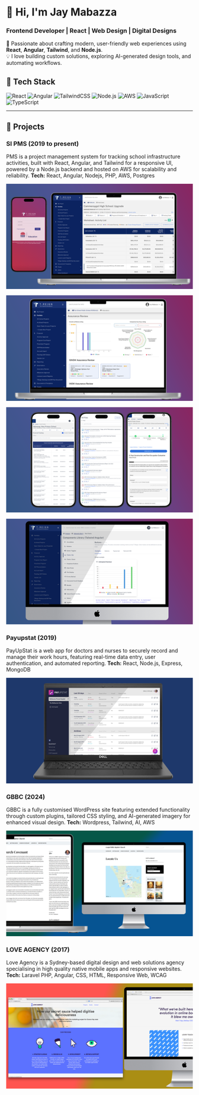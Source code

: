 # 👋 Hi, I'm Jay Mabazza  
### Frontend Developer | React | Web Design | Digital Designs

🚀 Passionate about crafting modern, user-friendly web experiences using **React**, **Angular**, **Tailwind**, and **Node.js**.  
💡 I love building custom solutions, exploring AI-generated design tools, and automating workflows.

## 🧩 Tech Stack
![React](https://img.shields.io/badge/React-20232A?style=for-the-badge&logo=react&logoColor=61DAFB)
![Angular](https://img.shields.io/badge/Angular-DD0031?style=for-the-badge&logo=angular&logoColor=white)
![TailwindCSS](https://img.shields.io/badge/TailwindCSS-38B2AC?style=for-the-badge&logo=tailwind-css&logoColor=white)
![Node.js](https://img.shields.io/badge/Node.js-43853D?style=for-the-badge&logo=node.js&logoColor=white)
![AWS](https://img.shields.io/badge/AWS-232F3E?style=for-the-badge&logo=amazonaws&logoColor=FF9900)
![JavaScript](https://img.shields.io/badge/JavaScript-F7DF1E?style=for-the-badge&logo=javascript&logoColor=black)
![TypeScript](https://img.shields.io/badge/TypeScript-007ACC?style=for-the-badge&logo=typescript&logoColor=white)

---
## 🧠 Projects

### SI PMS (2019 to present)
PMS is a project management system for tracking school infrastructure activities, built with React, Angular, and Tailwind for a responsive UI, powered by a Node.js backend and hosted on AWS for scalability and reliability.
**Tech:** React, Angular, Nodejs, PHP, AWS, Postgres 

![PMS](https://github.com/jaymabazza/mywork/blob/main/screens/PMS-MAIN-01.png?raw=true)

![PMS](https://github.com/jaymabazza/mywork/blob/main/screens/PMS-MAIN-02.png?raw=true)

![PMS](https://github.com/jaymabazza/mywork/blob/main/screens/PMS-MAIN-03.png?raw=true)

![PMS](https://github.com/jaymabazza/mywork/blob/main/screens/PMS-MAIN-04.png?raw=true)



### Payupstat (2019)
PayUpStat is a web app for doctors and nurses to securely record and manage their work hours, featuring real-time data entry, user authentication, and automated reporting.
**Tech:** React, Node.js, Express, MongoDB 

![Payupstat](https://github.com/jaymabazza/mywork/blob/main/screens/PS-MAIN-01.png?raw=true)



### GBBC (2024)
GBBC is a fully customised WordPress site featuring extended functionality through custom plugins, tailored CSS styling, and AI-generated imagery for enhanced visual design.
**Tech:** Wordpress, Tailwind, AI, AWS 

![GBBC](https://github.com/jaymabazza/mywork/blob/main/screens/GBBC-MAIN-02.png?raw=true)



### LOVE AGENCY (2017)
Love Agency is a Sydney-based digital design and web solutions agency specialising in high quality native mobile apps and responsive websites.
**Tech:** Laravel PHP, Angular, CSS, HTML, Responsive Web, WCAG 

![Love Agency](https://github.com/jaymabazza/mywork/blob/main/screens/LA-MAIN-01.png?raw=true)



